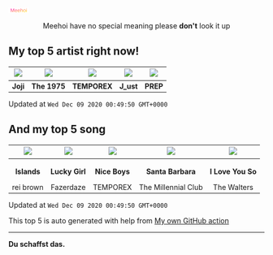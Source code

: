 [![Meehoi Logo](https://github.com/beam41/beam41/raw/master/mh.svg)](http://my.meehoi.me/)
<p align="center">Meehoi have no special meaning please <b>don't</b> look it up</p>

## My top 5 artist right now!
<!-- table start -->
|<img src="https://i.scdn.co/image/50c504c91a2ccd2b5f39837e6261463267b858a2">|<img src="https://i.scdn.co/image/1717dac024e71f64ec421a658c7a9769d41ce251">|<img src="https://i.scdn.co/image/b609a4bd3059e8e25a466deb59d7b29842ca3956">|<img src="https://i.scdn.co/image/ab67616d00004851cc4ccd176ab48f1946b712fe">|<img src="https://i.scdn.co/image/2be523b00b7db82d390aa9c00e43df48d5fbd6d3">|
| :---: | :---: | :---: | :---: | :---: |
|<b>Joji</b>|<b>The 1975</b>|<b>TEMPOREX</b>|<b>J_ust</b>|<b>PREP</b>|

Updated at `Wed Dec 09 2020 00:49:50 GMT+0000`
<!-- table end -->

## And my top 5 song
<!-- table song start -->
|<img src="https://i.scdn.co/image/ab67616d00001e02a16f826ef325cdc2b6d26d66">|<img src="https://i.scdn.co/image/ab67616d00001e02e2a46d54800a72ac33963ffe">|<img src="https://i.scdn.co/image/ab67616d00001e0269d098be64bae871b54c2096">|<img src="https://i.scdn.co/image/ab67616d00001e027dddccf83ede45b7ae173ff1">|<img src="https://i.scdn.co/image/ab67616d00001e02acf9c94f73fede70cca51d5e">|
| :---: | :---: | :---: | :---: | :---: |
|<p><b>Islands</b></p> rei brown|<p><b>Lucky Girl</b></p> Fazerdaze|<p><b>Nice Boys</b></p> TEMPOREX|<p><b>Santa Barbara</b></p> The Millennial Club|<p><b>I Love You So</b></p> The Walters|

Updated at `Wed Dec 09 2020 00:49:50 GMT+0000`
<!-- table song end -->

This top 5 is auto generated with help from [My own GitHub action](https://github.com/beam41/spotify-listening)

---

**Du schaffst das.**